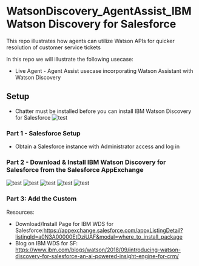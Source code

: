 # WatsonDiscovery_AgentAssist_IBM Watson Discovery for Salesforce
This repo illustrates how agents can utilize Watson APIs for quicker resolution of customer service tickets

In this repo we will illustrate the following usecase:

- Live Agent - Agent Assist usecase incorporating Watson Assistant with Watson Discovery

## Setup
- Chatter must be installed before you can install IBM Watson Discovery for Salesforce
![test](hhttps://github.com/bmguillo/SalesForceServiceCloud_AgentAssist_IBMWatsonDiscoveryforSalesforce/img/installchatter.png)

### Part 1 - Salesforce Setup 

- Obtain a Salesforce instance with Administrator access and log in

### Part 2 - Download & Install IBM Watson Discovery for Salesforce from the Salesforce AppExchange
![test](hhttps://github.com/bmguillo/SalesForceServiceCloud_AgentAssist_IBMWatsonDiscoveryforSalesforce/img/installpage.png)
![test](hhttps://github.com/bmguillo/SalesForceServiceCloud_AgentAssist_IBMWatsonDiscoveryforSalesforce/img/installchatter.png)
![test](hhttps://github.com/bmguillo/SalesForceServiceCloud_AgentAssist_IBMWatsonDiscoveryforSalesforce/img/installprompt.png)
![test](hhttps://github.com/bmguillo/SalesForceServiceCloud_AgentAssist_IBMWatsonDiscoveryforSalesforce/img/installconfirm.png)
![test](hhttps://github.com/bmguillo/SalesForceServiceCloud_AgentAssist_IBMWatsonDiscoveryforSalesforce/img/installWDSforSF.png)





### Part 3: Add the Custom 



Resources:
- Download/Install Page for IBM WDS for Salesforce:https://appexchange.salesforce.com/appxListingDetail?listingId=a0N3A00000EtDziUAF&modal=where_to_install_package
- Blog on IBM WDS for SF: https://www.ibm.com/blogs/watson/2018/09/introducing-watson-discovery-for-salesforce-an-ai-powered-insight-engine-for-crm/


